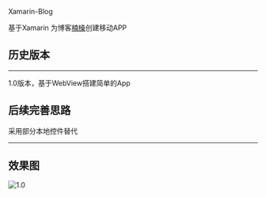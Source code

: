 Xamarin-Blog

基于Xamarin 为博客[楠槡](https://ns96.com)创建移动APP
 
## 历史版本

---
1.0版本，基于WebView搭建简单的App



## 后续完善思路
采用部分本地控件替代

---

## 效果图
![1.0](http://ns96.com/2017/09/17/xamarin-webview/demo.png)